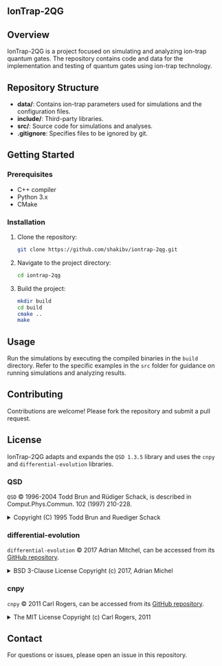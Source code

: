 ## IonTrap-2QG

## Overview
IonTrap-2QG is a project focused on simulating and analyzing ion-trap quantum gates. The repository contains code and data for the implementation and testing of quantum gates using ion-trap technology.

## Repository Structure
- **data/**: Contains ion-trap parameters used for simulations and the configuration files.
- **include/**: Third-party libraries.
- **src/**: Source code for simulations and analyses.
- **.gitignore**: Specifies files to be ignored by git.

## Getting Started

### Prerequisites
- C++ compiler
- Python 3.x
- CMake

### Installation
1. Clone the repository:
    ```sh
    git clone https://github.com/shakibv/iontrap-2qg.git
    ```
2. Navigate to the project directory:
    ```sh
    cd iontrap-2qg
    ```
3. Build the project:
    ```sh
    mkdir build
    cd build
    cmake ..
    make
    ```

## Usage
Run the simulations by executing the compiled binaries in the `build` directory. Refer to the specific examples in the `src` folder for guidance on running simulations and analyzing results.

## Contributing
Contributions are welcome! Please fork the repository and submit a pull request.

## License
IonTrap-2QG adapts and expands the `QSD 1.3.5` library and uses the `cnpy` and `differential-evolution` libraries.

### QSD
`QSD` © 1996-2004 Todd Brun and Rüdiger Schack, is described in Comput.Phys.Commun. 102 (1997) 210-228.
<details>
<summary>Copyright (C) 1995  Todd Brun and Ruediger Schack</summary>

```text
Copyright (C) 1995  Todd Brun and Ruediger Schack

This program is free software; you can redistribute it and/or modify
it under the terms of the GNU General Public License as published by
the Free Software Foundation; either version 2 of the License, or
(at your option) any later version.

This program is distributed in the hope that it will be useful,
but WITHOUT ANY WARRANTY; without even the implied warranty of
MERCHANTABILITY or FITNESS FOR A PARTICULAR PURPOSE.  See the
GNU General Public License for more details.

You should have received a copy of the GNU General Public License
along with this program; if not, write to the Free Software
Foundation, Inc., 675 Mass Ave, Cambridge, MA 02139, USA.

----------------------------------------------------------------------
If you improve the code or make additions to it, or if you have
comments or suggestions, please contact us:

Dr. Todd Brun			        Tel    +44 (0)171 775 3292
Department of Physics                      FAX    +44 (0)181 981 9465
Queen Mary and Westfield College           email  t.brun@qmw.ac.uk
Mile End Road, London E1 4NS, UK

Dr. Ruediger Schack                        Tel    +44 (0)1784 443097
Department of Mathematics                  FAX    +44 (0)1784 430766
Royal Holloway, University of London       email  r.schack@rhbnc.ac.uk
Egham, Surrey TW20 0EX, UK
```
</details>

### differential-evolution
`differential-evolution` © 2017 Adrian Mitchel, can be accessed from its [GitHub repository](https://github.com/adrianmichel/differential-evolution).
<details>
<summary>BSD 3-Clause License Copyright (c) 2017, Adrian Michel</summary>

```text
BSD 3-Clause License

Copyright (c) 2017, Adrian Michel
All rights reserved.

Redistribution and use in source and binary forms, with or without
modification, are permitted provided that the following conditions are met:

* Redistributions of source code must retain the above copyright notice, this
  list of conditions and the following disclaimer.

* Redistributions in binary form must reproduce the above copyright notice,
  this list of conditions and the following disclaimer in the documentation
  and/or other materials provided with the distribution.

* Neither the name of the copyright holder nor the names of its
  contributors may be used to endorse or promote products derived from
  this software without specific prior written permission.

THIS SOFTWARE IS PROVIDED BY THE COPYRIGHT HOLDERS AND CONTRIBUTORS "AS IS"
AND ANY EXPRESS OR IMPLIED WARRANTIES, INCLUDING, BUT NOT LIMITED TO, THE
IMPLIED WARRANTIES OF MERCHANTABILITY AND FITNESS FOR A PARTICULAR PURPOSE ARE
DISCLAIMED. IN NO EVENT SHALL THE COPYRIGHT HOLDER OR CONTRIBUTORS BE LIABLE
FOR ANY DIRECT, INDIRECT, INCIDENTAL, SPECIAL, EXEMPLARY, OR CONSEQUENTIAL
DAMAGES (INCLUDING, BUT NOT LIMITED TO, PROCUREMENT OF SUBSTITUTE GOODS OR
SERVICES; LOSS OF USE, DATA, OR PROFITS; OR BUSINESS INTERRUPTION) HOWEVER
CAUSED AND ON ANY THEORY OF LIABILITY, WHETHER IN CONTRACT, STRICT LIABILITY,
OR TORT (INCLUDING NEGLIGENCE OR OTHERWISE) ARISING IN ANY WAY OUT OF THE USE
OF THIS SOFTWARE, EVEN IF ADVISED OF THE POSSIBILITY OF SUCH DAMAGE.
```
</details>

### cnpy
`cnpy` © 2011 Carl Rogers, can be accessed from its [GitHub repository](https://github.com/rogersce/cnpy/).
<details>
<summary>The MIT License Copyright (c) Carl Rogers, 2011</summary>

```text
The MIT License

Copyright (c) Carl Rogers, 2011

Permission is hereby granted, free of charge, to any person obtaining a copy
of this software and associated documentation files (the "Software"), to deal
in the Software without restriction, including without limitation the rights
to use, copy, modify, merge, publish, distribute, sublicense, and/or sell
copies of the Software, and to permit persons to whom the Software is
furnished to do so, subject to the following conditions:

The above copyright notice and this permission notice shall be included in
all copies or substantial portions of the Software.

THE SOFTWARE IS PROVIDED "AS IS", WITHOUT WARRANTY OF ANY KIND, EXPRESS OR
IMPLIED, INCLUDING BUT NOT LIMITED TO THE WARRANTIES OF MERCHANTABILITY,
FITNESS FOR A PARTICULAR PURPOSE AND NONINFRINGEMENT. IN NO EVENT SHALL THE
AUTHORS OR COPYRIGHT HOLDERS BE LIABLE FOR ANY CLAIM, DAMAGES OR OTHER
LIABILITY, WHETHER IN AN ACTION OF CONTRACT, TORT OR OTHERWISE, ARISING FROM,
OUT OF OR IN CONNECTION WITH THE SOFTWARE OR THE USE OR OTHER DEALINGS IN
THE SOFTWARE.
```
</details>

## Contact
For questions or issues, please open an issue in this repository.
